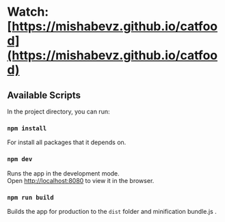 # Watch: [https://mishabevz.github.io/catfood](https://mishabevz.github.io/catfood)

## Available Scripts

In the project directory, you can run:

### `npm install` 

For install all packages that it depends on.

### `npm dev`

Runs the app in the development mode.<br>
Open [http://localhost:8080](http://localhost:8080) to view it in the browser.

### `npm run build`

Builds the app for production to the `dist` folder and minification bundle.js .<br>


